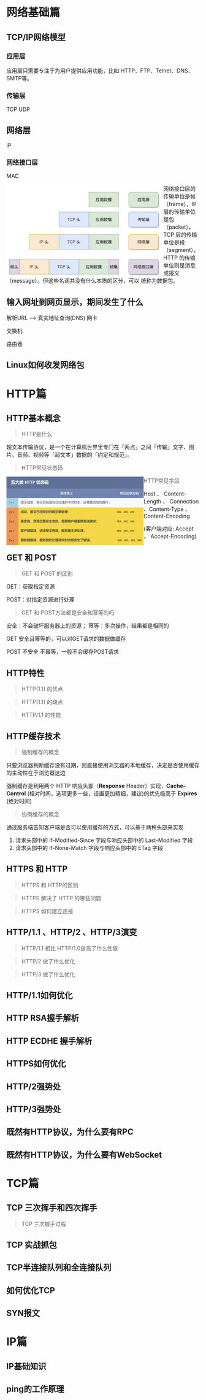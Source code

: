 # 网络基础篇

## TCP/IP网络模型

### 应用层

应⽤层只需要专注于为⽤户提供应⽤功能，⽐如 HTTP、FTP、Telnet、DNS、SMTP等。

### 传输层

TCP UDP

## 网络层

IP

### 网络接口层

MAC

<img src="pics/image-20250718091409664.png" alt="image-20250718091409664" style="zoom:40%;" align="left"/>

⽹络接⼝层的传输单位是帧（frame），IP 层的传输单位是包（packet），TCP 层的传输单位是段
（segment），HTTP 的传输单位则是消息或报⽂（message）。但这些名词并没有什么本质的区分，可以
统称为数据包。



## 输入网址到网页显示，期间发生了什么

解析URL  -->  真实地址查询(DNS)
网卡 																					

交换机

路由器



## Linux如何收发网络包





# HTTP篇

## HTTP基本概念

>   HTTP是什么

超⽂本传输协议，是⼀个在计算机世界⾥专⻔在「两点」之间「传输」⽂字、图⽚、⾳频、视频等「超⽂本」数据的「约定和规范」。

>   HTTP常见状态码

<img src="pics/image-20250717113107717.png" alt="image-20250717113107717" style="zoom:35%;"  align ="left"/>

>   HTTP常见字段

Host 、 Content-Length 、 Connection 、Content-Type 、Content-Encoding 

 (客户端对应: Accept 、 Accept-Encoding)

## GET 和 POST

>   GET 和 POST 的区别

GET：获取指定资源

POST：对指定资源进行处理

>   GET 和 POST方法都是安全和幂等的吗

安全：不会破坏服务器上的资源； 幂等：多次操作，结果都是相同的

GET   安全且幂等的，可以对GET请求的数据做缓存

POST 不安全 不幂等，一般不会缓存POST请求

## HTTP特性

>   HTTP(1.1) 的优点



>   HTTP(1.1) 的缺点



>   HTTP/1.1 的性能



## HTTP缓存技术

>   强制缓存的概念

只要浏览器判断缓存没有过期，则直接使⽤浏览器的本地缓存，决定是否使⽤缓存的主动性在于浏览器这边

强制缓存是利⽤两个 HTTP 响应头部（**Response** Header）实现，**Cache-Control** (相对时间，选项更多⼀些，设置更加精细，建议)的优先级⾼于 **Expires** (绝对时间)

>   协商缓存的概念

通过服务端告知客户端是否可以使⽤缓存的⽅式，可以基于两种头部来实现

1.  请求头部中的 If-Modified-Since 字段与响应头部中的 Last-Modified 字段
2.  请求头部中的 If-None-Match 字段与响应头部中的 ETag 字段

## HTTPS 和 HTTP

>   HTTPS 和 HTTP的区别



>   HTTPS 解决了 HTTP 的哪些问题



>   HTTPS 如何建立连接



## HTTP/1.1 、HTTP/2 、HTTP/3演变

>   HTTP/1.1 相比 HTTP/1.0提高了什么性能



>   HTTP/2 做了什么优化



>   HTTP/3 做了什么优化



## HTTP/1.1如何优化

## HTTP RSA握手解析

## HTTP ECDHE 握手解析

## HTTPS如何优化

## HTTP/2强势处

## HTTP/3强势处

## 既然有HTTP协议，为什么要有RPC

## 既然有HTTP协议，为什么要有WebSocket

# TCP篇
## TCP 三次挥手和四次挥手

>   TCP 三次握手过程

## TCP 实战抓包
## TCP半连接队列和全连接队列

## 如何优化TCP

## SYN报文

# IP篇

## IP基础知识

## ping的工作原理

